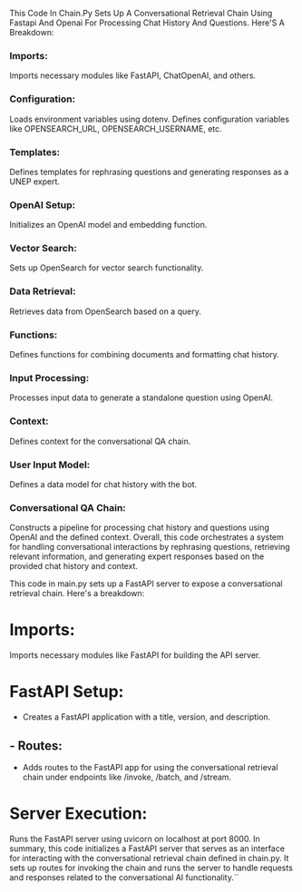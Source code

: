 This Code In Chain.Py Sets Up A Conversational Retrieval Chain Using Fastapi And Openai For Processing Chat History And Questions. Here'S A Breakdown:

###  Imports:
Imports necessary modules like FastAPI, ChatOpenAI, and others.
### Configuration:
Loads environment variables using dotenv.
Defines configuration variables like OPENSEARCH_URL, OPENSEARCH_USERNAME, etc.
### Templates:
Defines templates for rephrasing questions and generating responses as a UNEP expert.
### OpenAI Setup:
Initializes an OpenAI model and embedding function.
### Vector Search:
Sets up OpenSearch for vector search functionality.
### Data Retrieval:
Retrieves data from OpenSearch based on a query.
### Functions:
Defines functions for combining documents and formatting chat history.
### Input Processing:
Processes input data to generate a standalone question using OpenAI.
### Context:
Defines context for the conversational QA chain.
### User Input Model:
Defines a data model for chat history with the bot.
### Conversational QA Chain:
Constructs a pipeline for processing chat history and questions using OpenAI and the defined context.
Overall, this code orchestrates a system for handling conversational interactions by rephrasing questions, retrieving relevant information, and generating expert responses based on the provided chat history and context.



This code in main.py sets up a FastAPI server to expose a conversational retrieval chain. Here's a breakdown:
# Imports:
Imports necessary modules like FastAPI for building the API server.
# FastAPI Setup:
- Creates a FastAPI application with a title, version, and description.
## - Routes:
- Adds routes to the FastAPI app for using the conversational retrieval chain under endpoints like /invoke, /batch, and /stream.

# Server Execution:
Runs the FastAPI server using uvicorn on localhost at port 8000.
In summary, this code initializes a FastAPI server that serves as an interface for interacting with the conversational retrieval chain defined in chain.py. It sets up routes for invoking the chain and runs the server to handle requests and responses related to the conversational AI functionality.``
